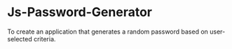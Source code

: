# Js-Password-Generator
To create an application that generates a random password based on user-selected criteria.
